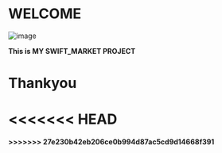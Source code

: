 # WELCOME

![image](https://encrypted-tbn0.gstatic.com/images?q=tbn:ANd9GcS5u_mjZzsNzIbxkQ6M0jLhsyexzPHCzMEkoi_tVMOb5w&s)

__This is MY SWIFT_MARKET PROJECT__

# Thankyou
<<<<<<< HEAD
=======

<h4 style='red' h4> 
>>>>>>> 27e230b42eb206ce0b994d87ac5cd9d14668f391
